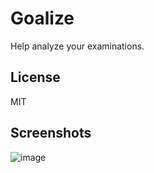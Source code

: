 # Goalize

Help analyze your examinations.

## License

MIT

## Screenshots

![image](https://cloud.githubusercontent.com/assets/4198311/24579267/a0317cce-1724-11e7-85d2-907a4109de2a.png)
